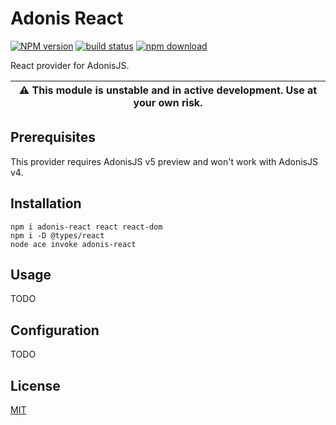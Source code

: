 # Adonis React

[![NPM version][npm-image]][npm-url]
[![build status][ci-image]][ci-url]
[![npm download][download-image]][download-url]

React provider for AdonisJS.

| :warning: This module is unstable and in active development. Use at your own risk. |
| ---------------------------------------------------------------------------------- |


## Prerequisites

This provider requires AdonisJS v5 preview and won't work with AdonisJS v4.

## Installation

```console
npm i adonis-react react react-dom
npm i -D @types/react
node ace invoke adonis-react
```

## Usage

TODO

## Configuration

TODO

## License

[MIT](./LICENSE)

[npm-image]: https://img.shields.io/npm/v/adonis-react.svg
[npm-url]: https://www.npmjs.com/package/adonis-react
[ci-image]: https://github.com/zakodium/adonis-react/workflows/Node.js%20CI/badge.svg?branch=main
[ci-url]: https://github.com/zakodium/adonis-react/actions?query=workflow%3A%22Node.js+CI%22
[download-image]: https://img.shields.io/npm/dm/adonis-react.svg
[download-url]: https://www.npmjs.com/package/adonis-react
